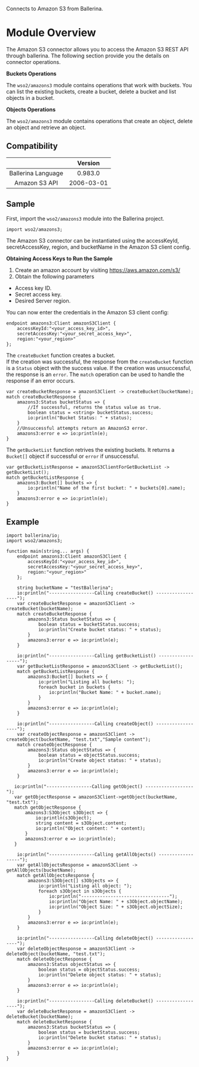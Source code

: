 Connects to Amazon S3 from Ballerina. 

# Module Overview

The Amazon S3 connector allows you to access the Amazon S3 REST API through ballerina. The following section provide you the details on connector operations.


**Buckets Operations**

The `wso2/amazons3` module contains operations that work with buckets. You can list the existing buckets, create a bucket,
delete a bucket and list objects in a bucket.

**Objects Operations**

The `wso2/amazons3` module contains operations that create an object, delete an object and retrieve an object.



## Compatibility
|                    |    Version     |  
|:------------------:|:--------------:|
| Ballerina Language |   0.983.0      |
| Amazon S3 API        |   2006-03-01     |


## Sample

First, import the `wso2/amazons3` module into the Ballerina project.

```ballerina
import wso2/amazons3;
```
    
The Amazon S3 connector can be instantiated using the accessKeyId, secretAccessKey, region, 
and bucketName in the Amazon S3 client config.

**Obtaining Access Keys to Run the Sample**

 1. Create an amazon account by visiting <https://aws.amazon.com/s3/>
 2. Obtain the following parameters
   * Access key ID.
   * Secret access key.
   * Desired Server region.


You can now enter the credentials in the Amazon S3 client config:
```ballerina
endpoint amazons3:Client amazonS3Client {
    accessKeyId:"<your_access_key_id>",
    secretAccessKey:"<your_secret_access_key>",
    region:"<your_region>"
};
```

The `createBucket` function creates a bucket.   
If the creation was successful, the response from the `createBucket` function is a `Status` object with the success value. If the creation was unsuccessful, the response is an `error`. The `match` operation can be used to handle the response if an error occurs.

```ballerina
var createBucketResponse = amazonS3Client -> createBucket(bucketName);
match createBucketResponse {
    amazons3:Status bucketStatus => {
        //If successful, returns the status value as true.
        boolean status = <string> bucketStatus.success;
        io:println("Bucket Status: " + status);
    }
    //Unsuccessful attempts return an AmazonS3 error.
    amazons3:error e => io:println(e);
}
```

The `getBucketList` function retrives the existing buckets. It returns a `Bucket[]` object if successful or `error` if unsuccessful.

```ballerina
var getBucketListResponse = amazonS3ClientForGetBucketList -> getBucketList();
match getBucketListResponse {
    amazons3:Bucket[] buckets => {
        io:println("Name of the first bucket: " + buckets[0].name);
    }
    amazons3:error e => io:println(e);
}
```
## Example
```ballerina
import ballerina/io;
import wso2/amazons3;

function main(string... args) {
    endpoint amazons3:Client amazonS3Client {
        accessKeyId:"<your_access_key_id>",
        secretAccessKey:"<your_secret_access_key>",
        region:"<your_region>"
    };

    string bucketName = "testBallerina";
    io:println("-----------------Calling createBucket() ------------------");
    var createBucketResponse = amazonS3Client -> createBucket(bucketName);
    match createBucketResponse {
        amazons3:Status bucketStatus => {
            boolean status = bucketStatus.success;
            io:println("Create bucket status: " + status);
        }
        amazons3:error e => io:println(e);
    }

    io:println("-----------------Calling getBucketList() ------------------");
    var getBucketListResponse = amazonS3Client -> getBucketList();
    match getBucketListResponse {
        amazons3:Bucket[] buckets => {
            io:println("Listing all buckets: ");
            foreach bucket in buckets {
                io:println("Bucket Name: " + bucket.name);
            }
        }
        amazons3:error e => io:println(e);
    }

    io:println("-----------------Calling createObject() ------------------");
    var createObjectResponse = amazonS3Client -> createObject(bucketName, "test.txt","Sample content");
    match createObjectResponse {
        amazons3:Status objectStatus => {
            boolean status = objectStatus.success;
            io:println("Create object status: " + status);
        }
        amazons3:error e => io:println(e);
    }

   io:println("-----------------Calling getObject() ------------------");
   var getObjectResponse = amazonS3Client->getObject(bucketName, "test.txt");
   match getObjectResponse {
       amazons3:S3Object s3Object => {
           io:println(s3Object);
           string content = s3Object.content;
           io:println("Object content: " + content);
       }
       amazons3:error e => io:println(e);
   }

    io:println("-----------------Calling getAllObjects() ------------------");
    var getAllObjectsResponse = amazonS3Client -> getAllObjects(bucketName);
    match getAllObjectsResponse {
        amazons3:S3Object[] s3Objects => {
            io:println("Listing all object: ");
            foreach s3Object in s3Objects {
                io:println("---------------------------------");
                io:println("Object Name: " + s3Object.objectName);
                io:println("Object Size: " + s3Object.objectSize);
            }
        }
        amazons3:error e => io:println(e);
    }

    io:println("-----------------Calling deleteObject() ------------------");
    var deleteObjectResponse = amazonS3Client -> deleteObject(bucketName, "test.txt");
    match deleteObjectResponse {
        amazons3:Status objectStatus => {
            boolean status = objectStatus.success;
            io:println("Delete object status: " + status);
        }
        amazons3:error e => io:println(e);
    }

    io:println("-----------------Calling deleteBucket() ------------------");
    var deleteBucketResponse = amazonS3Client -> deleteBucket(bucketName);
    match deleteBucketResponse {
        amazons3:Status bucketStatus => {
            boolean status = bucketStatus.success;
            io:println("Delete bucket status: " + status);
        }
        amazons3:error e => io:println(e);
    }
}
```
